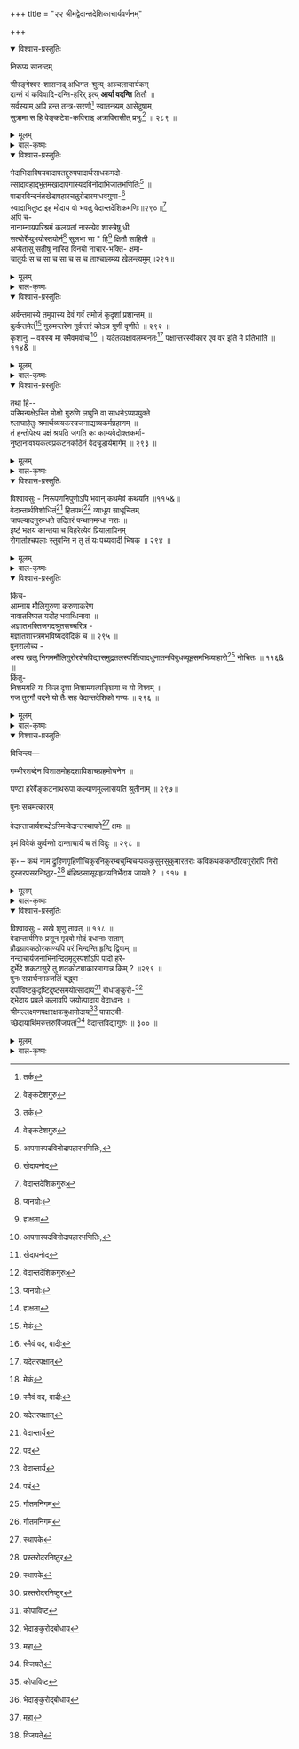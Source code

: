 +++
title = "२२ श्रीमद्वेदान्तदेशिकाचार्यवर्णनम्"

+++

<details open><summary>विश्वास-प्रस्तुतिः</summary>

निरूप्य सानन्दम्   

श्रीरङ्गेश्वर-शासनाद् अधिगत-श्रुत्य्-अञ्चलाचार्यकम्   
दान्तं यं कविवादि-दन्ति-हरिर् इत्य् **आर्या वदन्ति** क्षितौ ॥   
सर्वस्याम् अपि हन्त तन्त्र-सरणौ[^362] स्वातन्त्र्यम् आसेदुषाम्   
सुत्रामा स हि वेङ्कटेश-कविराड् अत्राविरासीत् प्रभुः[^363] ॥ २८९ ॥

[^362]:
     तर्क


[^363]:
     वेङ्कटेशगुरु
</details>

<details><summary>मूलम्</summary>

निरूप्य सानन्दम्   
श्रीरङ्गेश्वरशासनादधिगतश्रुत्यञ्चलाचार्यकम्   
दान्तं यं कविवादिदन्तिहरिरित्यार्या वदन्ति क्षितौ ॥   
सर्वस्यामपि हन्त तन्त्रसरणौ[^362] स्वातन्त्र्यमासेदुषाम्   
सुत्रामा स हि वेङ्कटेशकविराडत्राविरासीत्प्रभुः[^363] ॥ २८९ ॥

[^362]:
     तर्क


[^363]:
     वेङ्कटेशगुरु
</details>

<details><summary>बाल-कृष्णः</summary>

प्रकटितेति । प्रकटितः दशायां वर्तिकायां अवतारः आविर्भावः येन, प्रकटिता दशसंख्याका अवताराः मत्स्य कूर्मादयो येनेति च तस्मिन् । प्रचुरं बहुलं च तत् आज्यं घृतं च तस्य, पक्षे प्रचुरायाः आजेः राक्षस संग्रामस्य च " संग्रामाभ्यागमाहवाः । समुदायः स्त्रियः संवित्-समित्या जि-समिद्-युधः" इत्यमरः । आकलनेन स्वीकरणेन भावितं प्राप्तं स्फुरणं दीप्तिः प्रसिद्धिश्च यस्य तस्मिन् । विभावर्यां निशायां " निशा निशीथिनी रात्रिस्त्रियामा क्षणदा क्षपा । विभावरी" इत्यमरः । उदितां उत्पन्नां भीतिं अन्धकारसंबन्धिनीमित्यर्थः । हरति निवारयतीति तद्धरस्त स्मिन् पक्षे अरिभ्यः शत्रुभ्यः उदितभीतिं हरतीति च तस्मिन् विभौ प्रभौ दीपप्रकाश इति नाम क्षमं योग्यमेव ॥ २८८ ॥

अथ वेदान्तदेशिकवर्णनमाक्षिपति - निरूप्येत्यादि ।

श्रीरङ्गेति । श्रीरङ्गेश्वरस्य भगवतः शासनात् । ल्यब्लोपे पञ्चमी । आज्ञां प्राप्येत्यर्थः । अधिगतं स्वीकृतं श्रुतीनां वेदानामञ्चलानां अग्राणां उपनिषदां आचार्यकं व्याख्यातृत्वं येन तं " मन्त्रत्र्याख्याकृदाचार्यः ' इत्यमरः । अत एव दान्तं जितबाह्यान्तरिन्द्रियं यं वेङ्कटेशं कवयः पण्डिताः वादिनश्च तद्रूपा ये दन्तिनो गजास्तेषां हरिः सिंह इति क्षितौ पृथिव्यां आर्याः श्रेष्ठा जनाः वदन्ति कथयन्ति । एतदेव सहेतुकमुपपादयति - हि यतः सर्वस्यामपि, हन्तेत्याश्चर्ये । तन्त्रसरणौ शास्त्रमार्गे स्वातन्त्र्यं आसेदुषां प्राप्तवतां मध्ये, सदेर्धातोः "भाषायां सद-वस-श्रुवः” इति भूतसामान्ये लिटि क्वसुः । " वसोः संप्रसारणम्” इति भसंज्ञायां संप्रसारणं च । सुत्रामा इन्द्रः सः वेङ्कटेशकविराट् प्रभुः अत्र काञ्च्यां आविरासीत् प्रकटीबभूव ॥ २८९ ॥
</details>

<details open><summary>विश्वास-प्रस्तुतिः</summary>

भेदाभिदाविषयवादापतद्दुरुपपादार्थसाधकमदो-   
त्सादावहाद्भुतमखादापगांस्यदविनोदाभिजातभणितिः[^364] ॥   
पादारविन्दनंतखेदापहारचतुरोदारमाधवगुणा-[^365]   
स्वादाभितुष्ट इह मोदाय वो भवतु वेदान्तदेशिकमणिः॥२९०॥[^366]   
अपि च-   
नानाम्नायपरिश्रमं कलयतां नास्त्येव शास्त्रेषु धीः   
सत्योर्रेप्युभयोस्तयोर्न[^367] सुलभा सा " हि[^368] क्षितौ साहिती ॥   
अप्येतासु सतीषु नास्ति विनयो नाचार-भक्ति- क्षमा-   
चातुर्यः स च सा च सा च स च ताश्चालम्ब्य खेलन्त्यमुम्॥२९१॥

[^364]:
     आपगास्पदविनोदापहारभणितिः, 


[^365]:
     खेदापनोद


[^366]:
     वेदान्तदेशिकगुरुः


[^367]:
     प्यनयोः


[^368]:
     ह्यक्षता
</details>

<details><summary>मूलम्</summary>

भेदाभिदाविषयवादापतद्दुरुपपादार्थसाधकमदो-   
त्सादावहाद्भुतमखादापगांस्यदविनोदाभिजातभणितिः[^364] ॥   
पादारविन्दनंतखेदापहारचतुरोदारमाधवगुणा-[^365]   
स्वादाभितुष्ट इह मोदाय वो भवतु वेदान्तदेशिकमणिः॥२९०॥[^366]   
अपि च-   
नानाम्नायपरिश्रमं कलयतां नास्त्येव शास्त्रेषु धीः   
सत्योर्रेप्युभयोस्तयोर्न[^367] सुलभा सा " हि[^368] क्षितौ साहिती ॥   
अप्येतासु सतीषु नास्ति विनयो नाचार-भक्ति- क्षमा-   
चातुर्यः स च सा च सा च स च ताश्चालम्ब्य खेलन्त्यमुम्॥२९१॥

[^364]:
     आपगास्पदविनोदापहारभणितिः, 


[^365]:
     खेदापनोद


[^366]:
     वेदान्तदेशिकगुरुः


[^367]:
     प्यनयोः


[^368]:
     ह्यक्षता
</details>

<details><summary>बाल-कृष्णः</summary>

भेदेति । किंच भो जनाः, वेदान्तदेशिकमणिः वेदान्ताचार्यश्रेष्ठः स वेङ्कटेशगुरुः इह काञ्च्यां नगर्यां, वो युष्माकं मोदाय आनन्दाय भवतु । कथंभूतः । भेदः जीवात्मनोः पृथक्त्वं च अभिदा तयोरैक्यं च ते विषये प्रतिपाये ययोस्तथाभूतौ यौ वादौ तदर्थमापततां प्राप्तवतां, दुरुपपादस्य प्रतिपादयितुमशक्यस्य अर्थस्य भिन्न- क्यान्यतररूपस्य साधकानां वादिनां मदस्य गर्वस्य उत्सादावहाः उच्छेदसंपादकाः अत एव अद्भुताः आश्चर्यरूपाश्च मखादा यज्ञभुजो देवास्तेषां आपगा गङ्गा नदी तस्याः स्यन्दस्य प्रवाहस्येव विनोदो विलासो यासां तादृशश्च । निखिलशास्त्राणां याथार्थ्यप्रतिपादनेन पापहारकत्वाद्गङ्गाप्रवाहविनोदसादृश्यम् । अत एव अभिजाता निर्मलाश्च भणितयो वचनानि यस्य सः तथाभूतः । पुनश्च पादारविन्दे चरणकमले नतानां भक्त्या नम्राणां खेदस्य क्लेशस्य अपहारे निवारणे चतुरस्य अत एव उदारस्य महतः "उदारो दातृ-महतोः " इत्यमरः । माधवस्य विष्णोः गुणानां भक्तवात्सल्यादीनाम् आस्वादेन अभितुष्टः । वेङ्कटेशकविरिति संबन्धः ॥ २९० ॥

नानेति । अपि च नानाम्नायेषु निखिलवेदेषु “श्रुतिः स्त्री वेद आम्नायः ' इत्यमरः । परिश्रमं अध्ययनरूपं कलयतां कुर्वतां, शास्त्रेषु वेदान्तादिषु धीः अर्थज्ञानरूपा बुद्धिः नास्त्येव नैवास्ति । अत्र सर्वत्र प्रायश इति शेषो ग्राह्यः । तयोः उभयोः वेद-शास्त्रबुद्ध्योः सत्योरपि सा हि प्रसिद्धा साहिती यथार्थव्युत्पत्तिः क्षितौ पृथिव्यां न सुलभा । ननु कदाचित् एतासु वेद-शास्त्र- यथार्थव्युत्पत्तिषु सतीष्वपि विनयो नम्रता नास्ति । तथा आचारः यथाशास्त्राचरणं च भक्तिः भगवति प्रेम च क्षमा सुखदुःखादिद्वन्द्वसहनं च चातुरी कर्तव्याकर्तव्यकौशलं च ताः चतस्रः न सन्त्येव । अमुं तु आलम्ब्य आश्रित्य सः वेदाभ्यासश्च सा शास्त्रबुद्धिश्व सा साहिती च, सः विनयश्च, ताः आचार-भक्ति- क्षमा चातुर्यश्च खेलन्ति क्रीडन्ति । अनेन लोक- विलक्षणोऽयमिति व्यज्यते ॥ २९१ ॥
</details>

<details open><summary>विश्वास-प्रस्तुतिः</summary>

अर्वन्तमास्ये तमुपास्य देवं गर्वं तमोजं कुदृशां प्रशान्तम् ॥   
कुर्वन्तमेतं[^369] गुरुमन्तरेण गुर्वन्तरं कोऽत्र गुणी वृणीते ॥ २९२ ॥   
कृशानुः – वयस्य मा स्मैवमवोचः[^370] । यदेतत्पक्षावलम्बनतः[^371] पक्षान्तरस्वीकार एव वर इति मे प्रतिभाति ॥ ११४& ॥

[^369]:
     मेकं


[^370]:
     स्मैवं वद, वादीः


[^371]:
     यदेतरपक्षात्
</details>

<details><summary>मूलम्</summary>

अर्वन्तमास्ये तमुपास्य देवं गर्वं तमोजं कुदृशां प्रशान्तम् ॥   
कुर्वन्तमेतं[^369] गुरुमन्तरेण गुर्वन्तरं कोऽत्र गुणी वृणीते ॥ २९२ ॥   
कृशानुः – वयस्य मा स्मैवमवोचः[^370] । यदेतत्पक्षावलम्बनतः[^371] पक्षान्तरस्वीकार एव वर इति मे प्रतिभाति ॥ ११४& ॥

[^369]:
     मेकं


[^370]:
     स्मैवं वद, वादीः


[^371]:
     यदेतरपक्षात्
</details>

<details><summary>बाल-कृष्णः</summary>

किंच अर्वन्तमिति । आस्ये मुखे अर्वन्तं अश्वरूपं " वाजि - वाहार्व- गन्धर्व - हय- सैन्धव-सप्तयः " इत्यमरः । तं देवं हयग्रीवावतारं उपास्य संसेव्य, कुत्सितं यथा तथा पश्यन्ति अर्थात् वेद-शास्त्राणि, ते कुदृशः वेद-शास्त्रादीनां विपरीतार्थकारिण इत्यर्थः । तेषां तमोजं अज्ञानजन्यं गर्वम् अभिमानं प्रशान्तं नष्टं कुर्वन्तं एतादृशं एवं वेदान्ताचार्यगुरुमन्तरेण विना " अन्तराऽन्तरेण - " इति द्वितीया । गुर्वन्तरं अन्यं गुरुं अत्र लोके, को गुणी पुरुषः वृणीते अङ्गीकरोति ? अपि तु कोऽपि नैवेत्यर्थः ॥ २९२ ॥

वयस्येति । हे वयस्य, एवं ' एतं गुरुमन्तरेण गुर्वन्तरं न वृणीते ' इत्यादि- रूपं मा स्म अवोचः मा वद । अत्र माङ्योगे अडागमः प्रामादिकः । “न माङ्योगे" इति तन्निषेधात् । अथवा केवलं माशब्दमङ्गीकृत्य कथंचित् समाधेयम् । यतः एतस्य गुरोः पक्षावलम्बनतः पक्षाश्रयात् द्वैतप्रचुरत्वादित्यर्थः । पक्षान्तरस्य अन्यपक्षस्य शुद्धाद्वैतप्रतिपादकस्येत्यर्थः । स्वीकारः अङ्गीकार एव वर इति मे प्रतिभाति । अत्र भावदर्पणकृता मर्कटकिशोर-मार्जारकिशोरन्यायतुल्यतया व्याख्यातम् । 'यथा- मर्कटकिशोरः प्राकारादिलङ्घनेऽपि दृढमवलम्बमानः मातुः काङ्क्षितं स्तन्यमनुभवति, तथा श्रौत - स्मार्तकर्मद्वारा सेवमानो भक्तः भगवत्प्रसादं लभत इति - मर्कट किशोरन्यायानुगृहीतः । तस्मात् पक्षान्तरमन्यः पक्षः यथा मार्जारकिशोरं तन्माता मार्जारी स्वयमेव दन्तघातनादेः संरक्ष्य देशाद्देशान्तरं नीत्वा पुष्णाति तथा सर्वं कर्म विहाय स्वात्मानं भगवते निवेद्य वर्तमानं स्वयमेव भगवान् कृतयोग - क्षेमो रक्षतीति - मार्जार किशोरन्यायानुगृहीतः वर इति' इति ॥ ११४& ॥
</details>

<details open><summary>विश्वास-प्रस्तुतिः</summary>

तथा हि--   
यस्मिन्पक्षेऽस्ति मोक्षो गुरुणि लघुनि वा साधनेऽप्यप्रयुक्ते   
श्लाघाहेतुः श्रमार्थव्ययकरयजनाद्यग्र्यकर्मप्रहाणम् ॥   
तं हन्तोपेक्ष्य पक्षं श्रयति जगति कः काम्यवेदोक्तकर्मा-   
नुष्ठानावश्यकत्वप्रकटनकठिनं वेदचूडार्यमार्गम् ॥ २९३ ॥
</details>

<details><summary>मूलम्</summary>

तथा हि--   
यस्मिन्पक्षेऽस्ति मोक्षो गुरुणि लघुनि वा साधनेऽप्यप्रयुक्ते   
श्लाघाहेतुः श्रमार्थव्ययकरयजनाद्यग्र्यकर्मप्रहाणम् ॥   
तं हन्तोपेक्ष्य पक्षं श्रयति जगति कः काम्यवेदोक्तकर्मा-   
नुष्ठानावश्यकत्वप्रकटनकठिनं वेदचूडार्यमार्गम् ॥ २९३ ॥
</details>

<details><summary>बाल-कृष्णः</summary>

उक्तार्थमेव विशदीकरोति - यस्मिन्पक्ष इति । यस्मिन् अन्यस्मिन् शुद्धाद्वैतप्रतिपादके पक्षे, गुरुणि महति कतिपयदिनसाध्ये यज्ञादिरूपे, वाऽथवा लघुनि दर्श - पूर्ण - मासादिरूपे साधने कर्मणि अप्रयुक्ते अनाचरिते सत्यपि, मोक्षः अस्ति । अत एव स पक्षः श्लाघाहेतुः प्रशंसाकारणम् । श्रमः शरीरप्रयासश्च अर्थव्ययः द्रव्य- व्ययश्च तौ करोतीति तत्करं तच्च तत् यजनादि आदिशब्देन तपःकृच्छ्रादेः संग्रहः । अग्र्याणां ब्राह्मणानां कर्म तस्य प्रकर्षेण हानं विनाशो यस्मिन् तथाभूतम् । तं पक्षं, हन्तेति खेदे । उपेक्ष्य काम्यानां वेदोक्तानां कर्मणां "स्वर्गकामो यजेत" इत्यादिरूपाणाम् अनुष्ठानस्य आवश्यकत्वस्य आवश्यकर्तव्यस्य प्रकटनेन कठिनं कर्तुमशक्यं वेदचूडार्यस्य वेदान्ताचार्यस्य मार्गं पक्षं जगति कः श्रयति अङ्गीकरोति ? कोऽपि नैवेत्यर्थः । अयं भावः - अयं वेदान्ताचार्यः वेङ्कटाचार्याभिधः स्वयं यज्ञादिकाम्य- कर्मणामनुष्ठाता तत एव च यज्ञादिकर्मानुष्ठानोत्तरमेव ज्ञानेन मुक्तिरिति तत्सिद्धान्तः । एतस्मादन्यस्मिन् श्रीमच्छंकराचार्यादिमते तु मोक्षसाधने काम्यादिकर्मणां नावश्यकता, किंतु शमदमादिसाधनसंपन्नतया विधिवद्गुरूपसत्तिपूर्वकात्मज्ञानेन वै मुक्तिरिति । तस्मात् स एव पक्षो वर इति ॥ २९३ ॥
</details>

<details open><summary>विश्वास-प्रस्तुतिः</summary>

विश्वावसुः - निरूपणनिपुणोऽपि भवान् कथमेवं कथयति ॥११५&॥   
वेदान्तार्थविशोधितं[^372] हितपथं[^373] व्याधूय साधूचितम्   
चापल्यादनुरुन्धते तदितरं पन्थानमन्धा नराः ॥   
इष्टं भक्षय कान्तया च विहरेत्येवं प्रियालापिनम्   
रोगार्ताश्चपलाः स्तुवन्ति न तु तं यः पथ्यवादी भिषक् ॥ २९४ ॥

[^372]:
     वेदान्तार्य


[^373]:
     पदं
</details>

<details><summary>मूलम्</summary>

विश्वावसुः - निरूपणनिपुणोऽपि भवान् कथमेवं कथयति ॥११५&॥   
वेदान्तार्थविशोधितं[^372] हितपथं[^373] व्याधूय साधूचितम्   
चापल्यादनुरुन्धते तदितरं पन्थानमन्धा नराः ॥   
इष्टं भक्षय कान्तया च विहरेत्येवं प्रियालापिनम्   
रोगार्ताश्चपलाः स्तुवन्ति न तु तं यः पथ्यवादी भिषक् ॥ २९४ ॥

[^372]:
     वेदान्तार्य


[^373]:
     पदं
</details>

<details><summary>बाल-कृष्णः</summary>

निरूपणेति । निरूपणे सदसद्विवेके निपुणः प्रवीणोऽपि सन् भवान् कथमेव 'यस्मिन् पक्षे –' इत्यादिरूपं कथयति ? ॥ ११५& ॥

वेदान्तार्थेति । अन्धाः ज्ञानहीना नराः वेदान्तार्थेन वेदान्ततात्पर्येण विशो- धितं शुद्धं, आर्येति पाठे वेदान्तार्येण वेङ्कटगुरुणा विशोधितमित्यर्थः । साधूनामुचितं योग्यं अत एव हितपथं श्रेयस्करं मार्गे व्याधूय त्यक्त्वा तस्मात् इतरमन्यं पन्थानं चापल्यात् विषयोपभोगलौल्याद्धेतोः अनुरुन्धते अनुसरन्ति । अत्र दृष्टान्तमाह- इष्टं— शास्त्रनिषिद्धमपि पलाण्डुसदृशं - पदार्थे भक्षय, कान्तया स्त्रिया सह, यथेच्छ - मिति शेषः । विहर क्रीड, एवं प्रियालापिनं प्रियभाषिणं वैद्यं चपलाः भाविपरिणाम- विवेकरहिताः रोगातः रोगपीडिताः स्तुवन्ति प्रशंसन्ति । किंतु यः पथ्यं भक्ष्यादिकं- वदति तच्छीलः भिषक् वैद्यः तं तु नैव स्तुवन्तीत्यर्थः ॥ २९४ ॥


</details>


<details open><summary>विश्वास-प्रस्तुतिः</summary>

किंच-   
आम्नाय मौलिगुरुणा करुणाकरेण   
नावातरिष्यत यदीह भवाब्धिनावा ॥   
अज्ञातभक्तिजगदश्रुतसच्चरित्र -   
मज्ञातशास्त्रमभविष्यदवैदिकं च ॥ २९५ ॥   
पुनरालोच्य -   
अस्य खलु निगममौलिगुरोरशेषविद्यासमुद्रतलस्पर्शित्वादधुनातनविबुधव्यूहसमभिव्याहारो[^374] नोचितः ॥ ११६& ॥   
किंतु-   
निशमयति यः किल दृशा निशामयत्यङ्घ्रिणा च यो विश्वम् ॥   
गज तुरगौ वदने यो तैः सह वेदान्तदेशिको गण्यः ॥ २९६ ॥   

[^374]:
     गौतमनिगम
</details>

<details><summary>मूलम्</summary>

किंच-   
आम्नाय मौलिगुरुणा करुणाकरेण   
नावातरिष्यत यदीह भवाब्धिनावा ॥   
अज्ञातभक्तिजगदश्रुतसच्चरित्र -   
मज्ञातशास्त्रमभविष्यदवैदिकं च ॥ २९५ ॥   
पुनरालोच्य -   
अस्य खलु निगममौलिगुरोरशेषविद्यासमुद्रतलस्पर्शित्वादधुनातनविबुधव्यूहसमभिव्याहारो[^374] नोचितः ॥ ११६& ॥   
किंतु-   
निशमयति यः किल दृशा निशामयत्यङ्घ्रिणा च यो विश्वम् ॥   
गज तुरगौ वदने यो तैः सह वेदान्तदेशिको गण्यः ॥ २९६ ॥   

[^374]:
     गौतमनिगम


</details>

<details><summary>बाल-कृष्णः</summary>

किंच आम्नायेति । भवाब्धेः संसारसमुद्रस्य नावा तारकतरणिरूपेण अत एव करुणाकरेण दयाकरेण, आम्नायाः वेदास्तेषां मौलयः शिरांसि वेदान्ता इति यावत् । तेषां गुरुणा आचार्येण तद्वयाख्यात्रा वेदान्ताचार्येणेत्यर्थः । इह लोके यदि न अवातरिष्यत न प्रादुरभविष्यत, तर्हि सर्व जगत् अज्ञाता भक्तिर्येन तत्, अश्रुतं अनाकर्णितं सतां सज्जनानां चरित्रं येन तत्, अज्ञातम् अनवबुद्धं शास्त्रं येन तत्, अवैदिकं वेदविहिताचारशून्यं च अभविष्यत् । क्रियातिपत्तौ लङ् । तत्र पूर्वं कर्मणि तरतेः, उत्तरत्र च भवतेः कर्तरीति बोध्यम् ( ? ) ॥ २९५ ॥

अस्येति । निगममौलिगुरोः वेदान्ताचार्यस्य अशेषाः निखिला या विद्या वेद- शास्त्रादिरूपास्तासां समुद्रस्य तलस्पर्शित्वात् तलपरामर्शशीलत्वात्, आमूलात् समाप्तिपर्यन्तं यथार्थतया विवेचनशीलत्वादित्यर्थः । अधुनातना इदानींतना ये विबुधाः पण्डितास्तेषां व्यूहेन समुदायेन सह समभिव्याहारः गणनम् नोचितः ॥ ११६& ॥

अधुनातनविबुधवैलक्षण्यमेव प्रतिपादयति - निशमयतीति । यः दृशा नेत्रेण निशमयति किल शृणोति, भगवान् शेषावतारः पतञ्जलिरित्यर्थः । तथा च यः अङ्घ्रिणा पादेन किरणैरित्यर्थः । जातावेकवचनम् । विश्वं जगत् निशामयति अवलोकयति, भगवान् सूर्य इत्यर्थः । भावदर्पणकारस्तु 'निशामयत्यङ्घ्रिणा -' इत्यादिवाक्येन गौतम इत्याह । तत्तु गौतमस्यैवाक्षपाद इति नामप्रसिद्धेरिति ज्ञेयम् । एतत्तु भगवतः पतञ्जलेः साम्यार्थं व्याख्यानम् । तेन च उभौ ( पतञ्जलि - गौतमौ ) अपि व्याकरण- न्यायशास्त्रयोः प्रवर्तकाविति सूचितम् । यथा यौ वदने मुखे गज-तुरगौ भगवन्तौ गजाननः हयग्रीवावित्यर्थः । तैश्चतुर्भिः ( पतञ्जलि - गौतम - गजानन-हयग्रीवैः ) सह अयं वेदान्तदेशिको वेदान्ताचार्यः गण्यः गणनीयः ॥ २९६ ॥

</details>


<details open><summary>विश्वास-प्रस्तुतिः</summary>

विचिन्त्य—

गम्भीरशब्देन विशालमोहदशापिशाचग्रहमोचनेन ॥

घण्टा हरेर्वेङ्कटनाथरूपा कल्याणमुल्लासयति श्रुतीनाम् ॥ २९७॥

पुनः सचमत्कारम्

वेदान्ताचार्यशब्दोऽस्मिन्वेदान्तस्थापने[^375] क्षमः ॥

[^375]:
     स्थापके


इमं विवेकं कुर्वन्तो दान्ताचार्यं च तं विदुः ॥ २९८ ॥

कृ॰ – कथं नाम द्रुहिणगृहिणीचिकुरनिकुरम्बचुम्बिचम्पककुसुमसुकुमारतराः कविकथककण्ठीरवगुरोरपि गिरो दुस्तरप्रसरनिष्ठुर-[^376] बंहिष्ठसासूयहृदयनिर्भेदाय जायते ? ॥ ११७ ॥

[^376]:
     प्रस्तरोदरनिष्ठुर
</details>

<details><summary>मूलम्</summary>

विचिन्त्य—

गम्भीरशब्देन विशालमोहदशापिशाचग्रहमोचनेन ॥

घण्टा हरेर्वेङ्कटनाथरूपा कल्याणमुल्लासयति श्रुतीनाम् ॥ २९७॥

पुनः सचमत्कारम्

वेदान्ताचार्यशब्दोऽस्मिन्वेदान्तस्थापने[^375] क्षमः ॥

[^375]:
     स्थापके


इमं विवेकं कुर्वन्तो दान्ताचार्यं च तं विदुः ॥ २९८ ॥

कृ॰ – कथं नाम द्रुहिणगृहिणीचिकुरनिकुरम्बचुम्बिचम्पककुसुमसुकुमारतराः कविकथककण्ठीरवगुरोरपि गिरो दुस्तरप्रसरनिष्ठुर-[^376] बंहिष्ठसासूयहृदयनिर्भेदाय जायते ? ॥ ११७ ॥

[^376]:
     प्रस्तरोदरनिष्ठुर
</details>

<details><summary>बाल-कृष्णः</summary>

किंच गम्भीरेति । हरेः श्रीविष्णोः संबन्धिनी वेङ्कटनाथरूपा एतदाख्यश्रीवेदान्ताचार्यरूपेत्यर्थः । घण्टा विशाला महती या मोहस्याज्ञानस्य दशाऽवस्था तद्रूपो यः पिशाचस्तस्य ग्रहं मोचयतीति तथाभूतेन गम्भीरेण महता शब्देन ध्वनिना, अथवा गम्भीरेण दुरवगाहेन शब्देन व्याख्यारूपेणेत्यर्थः । श्रुतीनां कर्णानाम् उपनिषदां वा कल्याणं मङ्गलं यथार्थं वा उल्लासयति वर्द्धयति ॥ २९७ ॥

अपि च वेदान्तेति । अस्मिन् भुवने वेदान्ताचार्य इत्ययं शब्दः वेदान्तानां स्थापने विविधवाक्यानां यथार्थनिर्णयेन व्यवस्थाकरणे इत्यर्थः । क्षमः समर्थः । अस्तीति शेषः । इमं उक्तप्रकारं विवेकं विचारं “ मन्त्रव्याख्याकृदाचार्यः" इत्यादि- कोशपर्यालोचनया वेदानां व्याख्याकरणरूपमित्यर्थः । किंवा इमं वेदान्ताचार्यशब्दं विगतवेकं वेशब्दरहितं च, अस्मिन् पक्षे “ शेषाद्विभाषा" इति कप्प्रत्ययो ज्ञेयः । कुर्वन्तो लोकाः तं वेदान्ताचार्य दान्तानां जितबाह्यान्तरिन्द्रियाणां आचार्यं गुरुं दान्ताचार्यशब्दमपि विदुः जानन्ति ॥ २९८ ॥

कथमिति । द्रुहिणस्य ब्रह्मणः गृहिणी सरखती तस्याश्चिकुरनिकुरम्बं केशपाशः तच्चुम्बीनि यानि चम्पककुसुमानि तद्वत् सुकुमारतराः अतिकोमलाः कविकथककण्ठीरवगुरोरपि कविवादिनां महासिंहस्येत्यर्थः । गिरः वाण्यः दुस्तराः कठिना ये प्रस्तराः पाषाणाः इव निष्ठुराणि कठोराणि बहिष्ठानि बहुलानि, बहुलशब्दादिष्ठनि “प्रियस्थिर - " इत्यादिना बहादेशः । असूयया गुणेषु सत्स्वपि दोषारोपबुद्ध्या सहितानि च यानि हृदयानि मतान्तरवादिचित्तानि तेषां निर्भेदाय खण्डनाय जायन्ते भवन्ति ? । कोमलत्वात् मृणालतन्तुना पाषाणभेदवत् कठिनहृदय भेदनमशक्यमिति भावः ॥ ११७& ॥
</details>


<details open><summary>विश्वास-प्रस्तुतिः</summary>

विश्वावसुः - सखे शृणु तावत् ॥ ११८ ॥   
वेदान्तार्यगिरः प्रसून मृदवो मोदं दधानाः सताम्   
प्रौढग्रावकठोरकाण्यपि परं भिन्दन्ति हृन्दि द्विषाम् ॥   
नन्दाचार्यजनाभिनन्दितमृदुस्पर्शोऽपि पादो हरे-   
दुर्भेदे शकटासुरे तु शतकोट्याकारमागान्न किम् ? ॥२९९ ॥   
पुनः सप्रार्थनमञ्जलिं बद्ध्वा -   
दर्पाविष्टकुदृष्टिदुष्टसमयोत्सादाय[^377] बोधाङ्कुरो-[^378]   
द्भेदाय प्रबले कलावपि जयोत्पादाय वेदाध्वनः ॥   
श्रीमल्लक्ष्मणपक्षरक्षकबुधामोदाय[^379] पापाटवी-   
च्छेदायार्थिमरुत्तरुर्विजयतां[^380] वेदान्तविद्यागुरुः ॥ ३०० ॥

[^377]:
     कोपाविष्ट


[^378]:
     भेदाङ्कुरोद्बोधाय


[^379]:
     महा


[^380]:
     विजयते
</details>

<details><summary>मूलम्</summary>

विश्वावसुः - सखे शृणु तावत् ॥ ११८ ॥   
वेदान्तार्यगिरः प्रसून मृदवो मोदं दधानाः सताम्   
प्रौढग्रावकठोरकाण्यपि परं भिन्दन्ति हृन्दि द्विषाम् ॥   
नन्दाचार्यजनाभिनन्दितमृदुस्पर्शोऽपि पादो हरे-   
दुर्भेदे शकटासुरे तु शतकोट्याकारमागान्न किम् ? ॥२९९ ॥   
पुनः सप्रार्थनमञ्जलिं बद्ध्वा -   
दर्पाविष्टकुदृष्टिदुष्टसमयोत्सादाय[^377] बोधाङ्कुरो-[^378]   
द्भेदाय प्रबले कलावपि जयोत्पादाय वेदाध्वनः ॥   
श्रीमल्लक्ष्मणपक्षरक्षकबुधामोदाय[^379] पापाटवी-   
च्छेदायार्थिमरुत्तरुर्विजयतां[^380] वेदान्तविद्यागुरुः ॥ ३०० ॥

[^377]:
     कोपाविष्ट


[^378]:
     भेदाङ्कुरोद्बोधाय


[^379]:
     महा


[^380]:
     विजयते

</details>



<details><summary>बाल-कृष्णः</summary>

अथ समाधत्तुमुपक्रमते विश्वावसुः वेदान्तेत्यादिना । प्रसूनमृदवः पुष्पवत् सुकुमाराः अत एव सतां तन्मतस्थसाधूनां मोदम् आनन्दं दधाना उत्पादयन्तः वेदान्तार्यस्य गिरः व्याख्यानरूपा वाण्यः, द्विषां मतान्तरस्थवादिनां हृन्दि हृदयानि “पद्दन्नोमास्–” इत्यादिना हृदयशब्दस्य हृदादेशः । प्रौढाः कठोराः ग्रावाणः पाषाणा इव कठोरकाणि कठिनान्यपि, परमत्यन्तं भिन्दन्ति विदारयन्त्येव । अत्र दृष्टान्तमाह - नन्दो गोकुलाधिपः श्रीहरेः पिता आदिः प्रमुखो येषां सुनन्दादीनां ते ये आर्यजनाः श्रीकृष्णभक्तत्वात् श्रेष्ठजनास्तैरभिनन्दितः मृदुस्पर्शः कोमल- स्पर्शो यस्य तादृशोऽपि हरेः श्रीकृष्णस्य पादः दुर्भेदे इतरैर्भेत्तुमशक्ये शकटासुरे, शत- कोटेर्वज्रस्य " शतकोटिः स्वरुः शम्बो दम्भोलिरशनिर्द्वयोः" इत्यमरः । आकारं न अगात् न प्राप किम् ? तद्वदेवेदमिति भावः ॥ २९९ ॥

इदानीमेतत्प्रकरणमुपसंहरन् प्रार्थयते -दर्पाविष्टेति । दर्पाविष्टानां गर्विष्ठानाम् अत एव कुदृष्टीनां कुत्सितज्ञानानां अत्र दृशिर्ज्ञाने । दुष्टो यः समयः सिद्धान्तः “समयाः शपथाचार-कालसिद्धान्तसंविदः ।" इत्यमरः । तस्य उत्सादाय तं विनाशयितुमित्यर्थः । “तुमर्थात् — इत्यादिना चतुर्थी । अग्रेऽप्येवमेव ज्ञेयम् । बोधाङ्कुरस्य उद्भेदाय उत्पादनाय, प्रबलेऽपि कलौ युगे वेदाध्वनः कर्म-ज्ञानरूपवेदमार्गस्य जयोत्पादाय सर्वोत्कर्षमुत्पादयितुमित्यर्थः । श्रीमतो लक्ष्मणस्य रामानुजाचार्यस्य यः पक्षः विशिष्टाद्वैतरूपः तद्रक्षकास्तत्पालका ये बुधाः पण्डितास्तेषां मोदाय आनन्दमुत्पादयितुमित्यर्थः । पापान्येवाटवी अरण्यं तस्याश्छेदाय, तां छेत्तुं चेत्यर्थः । अर्थिनां विशिष्टाद्वैतज्ञानाभिलाषिणां मरुत्तरुः कल्पवृक्षः वेदान्तविद्यागुरुः, विजयतां सर्वोत्कर्षेण वर्तताम् ॥ ३०० ॥ 
</details>

